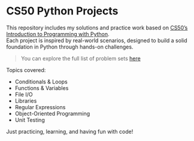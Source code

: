 # CS50 Python Projects

This repository includes my solutions and practice work based on [CS50’s Introduction to Programming with Python](https://cs50.harvard.edu/python/2022/).  
Each project is inspired by real-world scenarios, designed to build a solid foundation in Python through hands-on challenges.

> You can explore the full list of problem sets [here](https://cs50.harvard.edu/python/2022/psets/)

Topics covered: 

- Conditionals & Loops
- Functions & Variables
- File I/O
- Libraries
- Regular Expressions
- Object-Oriented Programming
- Unit Testing

Just practicing, learning, and having fun with code! 


